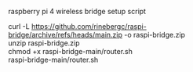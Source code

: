 raspberry pi 4 wireless bridge setup script  
  
curl -L https://github.com/rinebergc/raspi-bridge/archive/refs/heads/main.zip -o raspi-bridge.zip  
unzip raspi-bridge.zip  
chmod +x raspi-bridge-main/router.sh  
raspi-bridge-main/router.sh  
